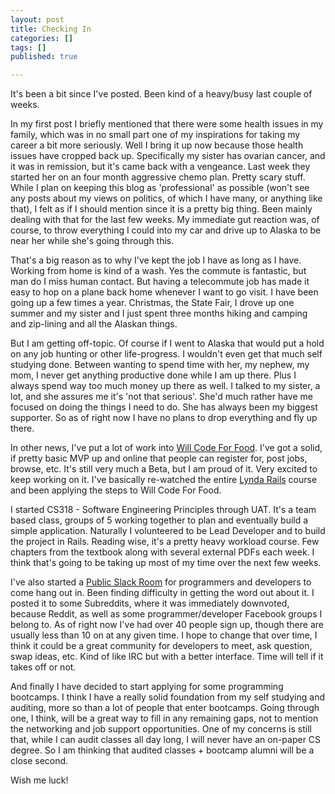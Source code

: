 ```yaml
---
layout: post
title: Checking In
categories: []
tags: []
published: true

---
```

It's been a bit since I've posted. Been kind of a heavy/busy last couple of weeks.

In my first post I briefly mentioned that there were some health issues in my family, which was in no small part one of my inspirations for taking my career a bit more seriously. Well I bring it up now because those health issues have cropped back up. Specifically my sister has ovarian cancer, and it was in remission, but it's came back with a vengeance. Last week they started her on an four month aggressive chemo plan. Pretty scary stuff. While I plan on keeping this blog as 'professional' as possible (won't see any posts about my views on politics, of which I have many, or anything like that), I felt as if I should mention since it is a pretty big thing. Been mainly dealing with that for the last few weeks. My immediate gut reaction was, of course, to throw everything I could into my car and drive up to Alaska to be near her while she's going through this. 

That's a big reason as to why I've kept the job I have as long as I have. Working from home is kind of a wash. Yes the commute is fantastic, but man do I miss human contact. But having a telecommute job has made it easy to hop on a plane back home whenever I want to go visit. I have been going up a few times a year. Christmas, the State Fair, I drove up one summer and my sister and I just spent three months hiking and camping and zip-lining and all the Alaskan things. 

But I am getting off-topic. Of course if I went to Alaska that would put a hold on any job hunting or other life-progress. I wouldn't even get that much self studying done. Between wanting to spend time with her, my nephew, my mom, I never get anything productive done while I am up there. Plus I always spend way too much money up there as well. I talked to my sister, a lot, and she assures me it's 'not that serious'. She'd much rather have me focused on doing the things I need to do. She has always been my biggest supporter. So as of right now I have no plans to drop everything and fly up there.

In other news, I've put a lot of work into <a href="http://www.willcodeforfood.io/" target="_blank">Will Code For Food</a>. I've got a solid, if pretty basic MVP up and online that people can register for, post jobs, browse, etc. It's still very much a Beta, but I am proud of it. Very excited to keep working on it. I've basically re-watched the entire <a href="http://www.lynda.com/Ruby-Rails-tutorials/Ruby-Rails-4-Essential-Training/139989-2.html" target="_blank">Lynda Rails</a> course and been applying the steps to Will Code For Food.

I started CS318 - Software Engineering Principles through UAT. It's a team based class, groups of 5 working together to plan and eventually build a simple application. Naturally I volunteered to be Lead Developer and to build the project in Rails. Reading wise, it's a pretty heavy workload course. Few chapters from the textbook along with several external PDFs each week. I think that's going to be taking up most of my time over the next few weeks.

I've also started a <a href="https://iwritecodeslack.herokuapp.com/" target="blank">Public Slack Room</a> for programmers and developers to come hang out in. Been finding difficulty in getting the word out about it. I posted it to some Subreddits, where it was immediately downvoted, because Reddit, as well as some programmer/developer Facebook groups I belong to. As of right now I've had over 40 people sign up, though there are usually less than 10 on at any given time. I hope to change that over time, I think it could be a great community for developers to meet, ask question, swap ideas, etc. Kind of like IRC but with a better interface. Time will tell if it takes off or not.

And finally I have decided to start applying for some programming bootcamps. I think I have a really solid foundation from my self studying and auditing, more so than a lot of people that enter bootcamps. Going through one, I think, will be a great way to fill in any remaining gaps, not to mention the networking and job support opportunities. One of my concerns is still that, while I can audit classes all day long, I will never have an on-paper CS degree. So I am thinking that audited classes + bootcamp alumni will be a close second.

Wish me luck!